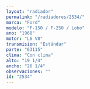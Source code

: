 ```yaml
---
layout: "radiador"
permalink: "/radiadores/2534/"
marca: "Ford"
modelo: "F-150 / F-250 / Lobo"
ano: "1968"
motor: "L6 V8"
transmision: "Estándar"
parte: "63115"
clima: "Con clima"
alto: "19 1/4"
ancho: "26 1/4"
observaciones: ""
id: "2534"
---
```



